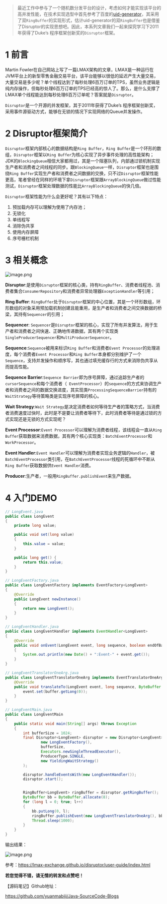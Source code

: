 >最近工作中参与了一个随机数分发平台的设计，考虑如何才能实现该平台的高并发性能，在技术实现选型中首先参考了百度的[uid-generator](https://github.com/baidu/uid-generator)，其采用了双`RingBuffer`的实现形式，估计uid-generator的双`RingBuffer`也是借鉴了Disruptor的实现思想吧。因此，本系列文章我们一起来探究学习下2011年获得了Duke’s 程序框架创新奖的`Disruptor`框架。


# 1 前言
Martin Fowler在自己网站上写了一篇LMAX架构的文章，LMAX是一种运行在JVM平台上的新型零售金融交易平台，该平台能够以很低的延迟产生大量交易，大量交易是多少呢？单个线程达到了每秒处理6百万订单的TPS，虽然业务逻辑是纯内存操作，但每秒处理6百万订单的TPS已经高的惊人了。那么，是什么支撑了LMAX单个线程能达到每秒处理6百万订单呢？答案就是`Disruptor`。

`Disruptor`是一个开源的并发框架，其于2011年获得了Duke’s 程序框架创新奖，采用事件源驱动方式，能够在无锁的情况下实现网络的Queue并发操作。

# 2 Disruptor框架简介

`Disruptor`框架内部核心的数据结构是`Ring Buffer`，`Ring Buffer`是一个环形的数组，`Disruptor`框架以`Ring Buffer`为核心实现了异步事件处理的高性能架构；JDK的`BlockingQueue`相信大家都用过，其是一个阻塞队列，内部通过锁机制实现生产者和消费者之间线程的同步。跟`BlockingQueue`一样，`Disruptor`框架也是围绕`Ring Buffer`实现生产者和消费者之间数据的交换，只不过`Disruptor`框架性能更高，笔者曾经在同样的环境下拿`Disruptor`框架跟`ArrayBlockingQueue`做过性能测试，`Disruptor`框架处理数据的性能比`ArrayBlockingQueue`的快几倍。

`Disruptor`框架性能为什么会更好呢？其有以下特点：

1. 预加载内存可以理解为使用了内存池；
2. 无锁化
3. 单线程写
4. 消除伪共享
5. 使用内存屏障
6. 序号栅栏机制

# 3 相关概念

![image.png](https://p9-juejin.byteimg.com/tos-cn-i-k3u1fbpfcp/42a0a0b512744b1fadf0a05bae213a84~tplv-k3u1fbpfcp-watermark.image?)


**Disruptor**:是使用`Disruptor`框架的核心类，持有`RingBuffer`、消费者线程池、消费者集合`ConsumerRepository`和消费者异常处理器`ExceptionHandler`等引用；

**Ring Buffer**: `RingBuffer`处于`Disruptor`框架的中心位置，其是一个环形数组，环形数组的对象采用预加载机制创建且能重用，是生产者和消费者之间交换数据的桥梁，其持有`Sequencer`的引用；


**Sequencer**: `Sequencer`是`Disruptor`框架的核心，实现了所有并发算法，用于生产者和消费者之间快速、正确地传递数据，其有两个实现类`SingleProducerSequencer`和`MultiProducerSequencer`。

**Sequence**:`Sequence`被用来标识`Ring Buffer`和消费者`Event Processor`的处理进度，每个消费者`Event Processor`和`Ring Buffer`本身都分别维护了一个`Sequence`，支持并发操作和顺序写，其也通过填充缓存行的方式来消除伪共享从而提高性能。

**Sequence Barrier**:`Sequence Barrier`即为序号屏障，通过追踪生产者的`cursorSequence`和每个消费者（` EventProcessor`）的`sequence`的方式来协调生产者和消费者之间的数据交换进度，其实现类`ProcessingSequenceBarrier`持有的`WaitStrategy`等待策略类是实现序号屏障的核心。

**Wait Strategy**:`Wait Strategy`是决定消费者如何等待生产者的策略方式，当消费者消费速度过快时，此时是不是要让消费者等待下，此时消费者等待是通过锁的方式实现还是无锁的方式实现呢？

**Event Processor**:`Event Processor`可以理解为消费者线程，该线程会一直从`Ring Buffer`获取数据来消费数据，其有两个核心实现类：`BatchEventProcessor`和`WorkProcessor`。

**Event Handler**:`Event Handler`可以理解为消费者实现业务逻辑的`Handler`，被`BatchEventProcessor`类引用，在`BatchEventProcessor`线程的死循环中不断从`Ring Buffer`获取数据供`Event Handler`消费。

**Producer**:生产者，一般用`RingBuffer.publishEvent`来生产数据。





# 4 入门DEMO
```java
// LongEvent.java
public class LongEvent
{
    private long value;

    public void set(long value)
    {
        this.value = value;
    }

    public long get() {
        return this.value;
    }
}
```

```java
// LongEventFactory.java
public class LongEventFactory implements EventFactory<LongEvent>
{
    @Override
    public LongEvent newInstance()
    {
        return new LongEvent();
    }
}
```

```java
// LongEventHandler.java
public class LongEventHandler implements EventHandler<LongEvent>
{
    @Override
    public void onEvent(LongEvent event, long sequence, boolean endOfBatch)
    {
        System.out.println(new Date() + ":Event-" + event.get());
    }
}
```

```java
// LongEventTranslatorOneArg.java
public class LongEventTranslatorOneArg implements EventTranslatorOneArg<LongEvent, ByteBuffer> {
    @Override
    public void translateTo(LongEvent event, long sequence, ByteBuffer buffer) {
        event.set(buffer.getLong(0));
    }
}
```

```java
// LongEventMain.java
public class LongEventMain
{
    public static void main(String[] args) throws Exception
    {
        int bufferSize = 1024;
        final Disruptor<LongEvent> disruptor = new Disruptor<LongEvent>(
                new LongEventFactory(),
                bufferSize,
                Executors.newSingleThreadExecutor(),
                ProducerType.SINGLE,
                new YieldingWaitStrategy()
        );

        disruptor.handleEventsWith(new LongEventHandler());
        disruptor.start();


        RingBuffer<LongEvent> ringBuffer = disruptor.getRingBuffer();
        ByteBuffer bb = ByteBuffer.allocate(8);
        for (long l = 0; true; l++)
        {
            bb.putLong(0, l);
            ringBuffer.publishEvent(new LongEventTranslatorOneArg(), bb);
            Thread.sleep(1000);
        }
    }
}
```
输出结果：


![image.png](https://p9-juejin.byteimg.com/tos-cn-i-k3u1fbpfcp/599d44256be84bfea44f5c9dc36a4f33~tplv-k3u1fbpfcp-watermark.image?)


参考：https://lmax-exchange.github.io/disruptor/user-guide/index.html



**若您觉得不错，请无情的转发和点赞吧！**

【源码笔记】Github地址：

https://github.com/yuanmabiji/Java-SourceCode-Blogs


